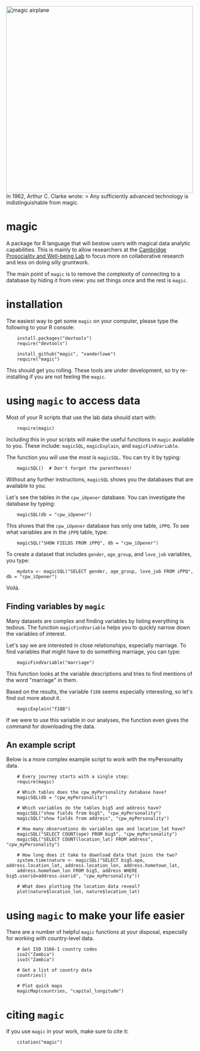 <img src = "http://i.imgur.com/XD2QLHf.jpg" alt="magic airplane" style="width: 500px;"/>
In 1962, Arthur C. Clarke wrote:
> Any sufficiently advanced technology is indistinguishable from magic.

# magic
A package for R language that will bestow users with magical data analytic capabilities. This is mainly to allow researchers at the [Cambridge Prosociality and Well-being Lab](http://smallcopper.sociology.cam.ac.uk/) to focus more on collaborative research and less on doing silly gruntwork.

The main point of `magic` is to remove the complexity of connecting to a database by hiding it from view: you set things once and the rest is `magic`.

# installation
The easiest way to get some `magic` on your computer, please type the following to your R console:
```
    install.packages("devtools")
    require("devtools")

    install_github("magic", "vanderlowe")
    require("magic")
```
This should get you rolling. These tools are under development, so try re-installing if you are not feeling the `magic`.

# using `magic` to access data

Most of your R scripts that use the lab data should start with:

```
    require(magic)
```

Including this in your scripts will make the useful functions in `magic` available to you. These include: `magicSQL`, `magicExplain`, and `magicFindVariable`.

The function you will use the most is `magicSQL`. You can try it by typing:

```
    magicSQL()  # Don't forget the parentheses!
```

Without any further instructions, `magicSQL` shows you the databases that are available to you.

Let's see the tables in the `cpw_iOpener` database. You can investigate the database by typing:

```
    magicSQL(db = "cpw_iOpener")
```

This shows that the `cpw_iOpener` database has only one table, `iPPQ`. To see what variables are in the `iPPQ` table, type:

```
    magicSQL("SHOW FIELDS FROM iPPQ", db = "cpw_iOpener")
```

To create a dataset that includes `gender`, `age_group`, and `love_job` variables, you type:

```
    mydata <- magicSQL("SELECT gender, age_group, love_job FROM iPPQ", db = "cpw_iOpener")
```

Voilà.

## Finding variables by `magic`
Many datasets are complex and finding variables by listing everything is tedious. The function `magicFindVariable` helps you to quickly narrow down the variables of interest.

Let's say we are interested in close relationships, especially marriage. To find variables that might have to do something marriage, you can type:

```
    magicFindVariable("marriage")
```

This function looks at the variable descriptions and tries to find mentions of the word "marriage" in them.

Based on the results, the variable `f188` seems especially interesting, so let's find out more about it.

```
    magicExplain("f188")
```

If we were to use this variable in our analyses, the function even gives the command for downloading the data.

## An example script
Below is a more complex example script to work with the myPersonality data.

```
    # Every journey starts with a single step:
    require(magic)
    
    # Which tables does the cpw_myPersonality database have?
    magicSQL(db = "cpw_myPersonality")
    
    # Which variables do the tables big5 and address have?
    magicSQL("show fields from big5", "cpw_myPersonality")
    magicSQL("show fields from address", "cpw_myPersonality")
    
    # How many observations do variables ope and location_lat have?
    magicSQL("SELECT COUNT(ope) FROM big5", "cpw_myPersonality")
    magicSQL("SELECT COUNT(location_lat) FROM address", "cpw_myPersonality")
    
    # How long does it take to download data that joins the two?
    system.time(nature <- magicSQL("SELECT big5.ope, address.location_lat, address.location_lon, address.hometown_lat, 
    address.hometown_lon FROM big5, address WHERE big5.userid=address.userid", "cpw_myPersonality"))
    
    # What does plotting the location data reveal?
    plot(nature$location_lon, nature$location_lat)
```    
# using `magic` to make your life easier
There are a number of helpful `magic` functions at your disposal, especially for working with country-level data.
```
    # Get ISO 3166-1 country codes
    iso2("Zambia")
    iso3("Zambia")
    
    # Get a list of country data
    countries()
    
    # Plot quick maps
    magicMap(countries, "capital_longitude")
```

# citing `magic`
If you use `magic` in your work, make sure to cite it:
```
    citation("magic")
```